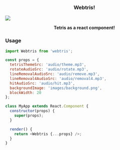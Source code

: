 ### <p style="text-align: center;">Webtris!</p>

![](./static/resources/tetris-icon2.png)

**<p style="text-align: center;">Tetris as a react component!</p>**

### Usage

```javascript
import Webtris from 'webtris';

const props = {
  tetrisThemeSrc: 'audio/theme.mp3',
  rotateAudioSrc: 'audio/rotate.mp3',
  lineRemovalAudioSrc: 'audio/remove.mp3',
  lineRemoval4AudioSrc: 'audio/removal4.mp3',
  hitAudioSrc: 'audio/hit.mp3',
  backgroundImage: 'images/background.png',
  blockWidth: 20
};

class MyApp extends React.Component {
  constructor(props) {
    super(props);
  }

  render() {
    return <Webtris {...props} />;
  }
}
```

